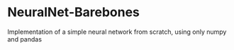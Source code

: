 # NeuralNet-Barebones
Implementation of a simple neural network from scratch, using only numpy and pandas
